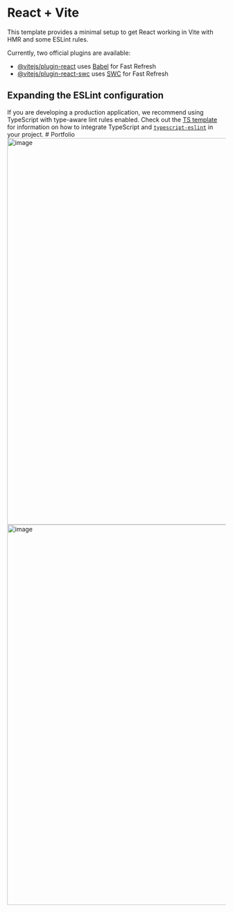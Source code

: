 # React + Vite

This template provides a minimal setup to get React working in Vite with HMR and some ESLint rules.

Currently, two official plugins are available:

- [@vitejs/plugin-react](https://github.com/vitejs/vite-plugin-react/blob/main/packages/plugin-react) uses [Babel](https://babeljs.io/) for Fast Refresh
- [@vitejs/plugin-react-swc](https://github.com/vitejs/vite-plugin-react/blob/main/packages/plugin-react-swc) uses [SWC](https://swc.rs/) for Fast Refresh

## Expanding the ESLint configuration

If you are developing a production application, we recommend using TypeScript with type-aware lint rules enabled. Check out the [TS template](https://github.com/vitejs/vite/tree/main/packages/create-vite/template-react-ts) for information on how to integrate TypeScript and [`typescript-eslint`](https://typescript-eslint.io) in your project.
#   P o r t f o l i o 
 <img width="1895" height="891" alt="image" src="https://github.com/user-attachments/assets/1551e80d-7e98-4869-bbef-95510a245734" />
<img width="1879" height="877" alt="image" src="https://github.com/user-attachments/assets/86d9e026-e9fb-4d4b-b265-6ea96cc0523f" />


 
